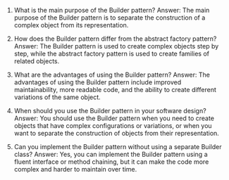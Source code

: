 1. What is the main purpose of the Builder pattern?
Answer: The main purpose of the Builder pattern is to separate the construction of a complex object from its representation.

2. How does the Builder pattern differ from the abstract factory pattern?
Answer: The Builder pattern is used to create complex objects step by step, while the abstract factory pattern is used to create families of related objects.

3. What are the advantages of using the Builder pattern?
Answer: The advantages of using the Builder pattern include improved maintainability, more readable code, and the ability to create different variations of the same object.

4. When should you use the Builder pattern in your software design?
Answer: You should use the Builder pattern when you need to create objects that have complex configurations or variations, or when you want to separate the construction of objects from their representation.

5. Can you implement the Builder pattern without using a separate Builder class?
Answer: Yes, you can implement the Builder pattern using a fluent interface or method chaining, but it can make the code more complex and harder to maintain over time.